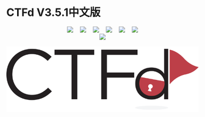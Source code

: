 # CTFd V3.5.1中文版



<div align="center">
    <a href="https://github.com/NUDTTAN91"><img src="https://img.shields.io/badge/GitHub-NUDTTAN91-blue?style=flat&logo=github" /></a>&emsp;
    <a href="https://hub.docker.com/u/nudttan91"><img src="https://img.shields.io/badge/Docker%20Hub-NUDTTAN91-blue?style=flat&logo=docker" /></a>&emsp;
    <a href="https://zxw-nudt.blog.csdn.net/"><img src="https://img.shields.io/badge/CSDN-论坛-c32136" /></a>&emsp;
    <a href="https://github.com/NUDTTAN91/CTFd_v3.5.1_Chinese"><img src="https://img.shields.io/badge/Version-3.5.1-green" /></a>&emsp;
    <a href="https://github.com/NUDTTAN91/CTFd_v3.5.1_Chinese"><img src="https://img.shields.io/github/stars/NUDTTAN91/CTFd_v3.5.1_Chinese.svg?logo=github"></a>&emsp;
    <a href="https://github.com/NUDTTAN91/CTFd_v3.5.1_Chinese"><img src="https://img.shields.io/badge/Update-2024.03.03-red" /></a>
</div>
<div align="center">
    <a href="https://github.com/CTFd/CTFd"><img src="https://img.shields.io/badge/CTFd-https://github.com/CTFd/CTFd-5bc0de" /></a>
</div>



![CTFd_logo](./READMEimages/CTFd_logo.png)
